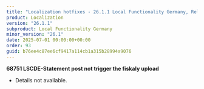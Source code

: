 ```yaml
---
title: "Localization hotfixes - 26.1.1 Local Functionality Germany, Release date July 1, 2025 - Hotfixes"
product: Localization
version: "26.1.1"
subproduct: Local Functionality Germany
minor_version: "26.1"
date: 2025-07-01 00:00:00+00:00
order: 93
guid: b76ee4c87ee6cf9417a114cb1a315b28994a9076
---
```


<strong>68751 LSCDE-Statement post not trigger the fiskaly upload</strong>
<ul><li>Details not available.</li></ul>
